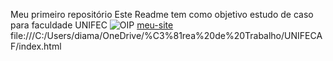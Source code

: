 

Meu primeiro repositório
Este Readme tem como objetivo 
estudo de caso para faculdade UNIFEC
![OIP](https://github.com/user-attachments/assets/a1bf4a79-8927-4224-a48f-e319db4e81d4)
[meu-site](file:///C:/Users/diama/OneDrive/%C3%81rea%20de%20Trabalho/UNIFECAF/index.html)
file:///C:/Users/diama/OneDrive/%C3%81rea%20de%20Trabalho/UNIFECAF/index.html

